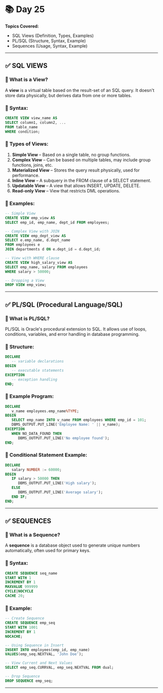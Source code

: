 # 📚 Day 25
**Topics Covered:**
- SQL Views (Definition, Types, Examples)
- PL/SQL (Structure, Syntax, Example)
- Sequences (Usage, Syntax, Example)

---

## ✅ SQL VIEWS

### 🔹 What is a View?
A **view** is a virtual table based on the result-set of an SQL query. It doesn't store data physically, but derives data from one or more tables.

### 🔹 Syntax:
```sql
CREATE VIEW view_name AS
SELECT column1, column2, ...
FROM table_name
WHERE condition;
```

### 🔹 Types of Views:
1. **Simple View** – Based on a single table, no group functions.
2. **Complex View** – Can be based on multiple tables, may include group functions, joins, etc.
3. **Materialized View** – Stores the query result physically, used for performance.
4. **Inline View** – A subquery in the FROM clause of a SELECT statement.
5. **Updatable View** – A view that allows INSERT, UPDATE, DELETE.
6. **Read-only View** – View that restricts DML operations.

### 🔹 Examples:
```sql
-- Simple View
CREATE VIEW emp_view AS
SELECT emp_id, emp_name, dept_id FROM employees;

-- Complex View with JOIN
CREATE VIEW emp_dept_view AS
SELECT e.emp_name, d.dept_name
FROM employees e
JOIN departments d ON e.dept_id = d.dept_id;

-- View with WHERE clause
CREATE VIEW high_salary_view AS
SELECT emp_name, salary FROM employees
WHERE salary > 50000;

-- Dropping a View
DROP VIEW emp_view;
```

---

## ✅ PL/SQL (Procedural Language/SQL)

### 🔹 What is PL/SQL?
PL/SQL is Oracle's procedural extension to SQL. It allows use of loops, conditions, variables, and error handling in database programming.

### 🔹 Structure:
```sql
DECLARE
   -- variable declarations
BEGIN
   -- executable statements
EXCEPTION
   -- exception handling
END;
```

### 🔹 Example Program:
```sql
DECLARE
   v_name employees.emp_name%TYPE;
BEGIN
   SELECT emp_name INTO v_name FROM employees WHERE emp_id = 101;
   DBMS_OUTPUT.PUT_LINE('Employee Name: ' || v_name);
EXCEPTION
   WHEN NO_DATA_FOUND THEN
      DBMS_OUTPUT.PUT_LINE('No employee found');
END;
```

### 🔹 Conditional Statement Example:
```sql
DECLARE
   salary NUMBER := 60000;
BEGIN
   IF salary > 50000 THEN
      DBMS_OUTPUT.PUT_LINE('High salary');
   ELSE
      DBMS_OUTPUT.PUT_LINE('Average salary');
   END IF;
END;
```

---

## ✅ SEQUENCES

### 🔹 What is a Sequence?
A **sequence** is a database object used to generate unique numbers automatically, often used for primary keys.

### 🔹 Syntax:
```sql
CREATE SEQUENCE seq_name
START WITH 1
INCREMENT BY 1
MAXVALUE 999999
CYCLE|NOCYCLE
CACHE 20;
```

### 🔹 Example:
```sql
-- Create Sequence
CREATE SEQUENCE emp_seq
START WITH 1001
INCREMENT BY 1
NOCACHE;

-- Using Sequence in Insert
INSERT INTO employees(emp_id, emp_name)
VALUES(emp_seq.NEXTVAL, 'John Doe');

-- View Current and Next Values
SELECT emp_seq.CURRVAL, emp_seq.NEXTVAL FROM dual;

-- Drop Sequence
DROP SEQUENCE emp_seq;
```

---


